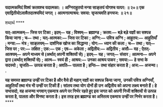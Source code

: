 **यदात्मकमिदं विश्वं क्रतवश्च यदात्मका: ।** **अग्निराहुतयो मन्त्रा साङ्लयं योगश्च यत्पर: ॥ २०॥** **एक एवाद्वितीयोऽसावैतदात्श्यमिदं जगत् ।** **आत्मनात्माश्रय: सवया: सृजत्यवति हन्त्यज: ॥ २१॥** 

शब्दार्थ **** 

**यत्-आत्मकम्—** **जिस पर टिका** **; इदम्—** **यह** **; विश्वम्—** **ब्रह्माण्ड** **; क्रतव:—** **बड़े बड़े यज्ञों का सश्पन्न किया जाना** **; च—** **तथा** **;** **यत्-आत्मका:—** **जिस पर टिका** **; अग्नि:—** **पवित्र अग्नि** **; आहुतय:—** **आहुतियाँ** **; मन्त्रा:—** **मंत्र** **; साङ्लयम्—** **दार्शनिक खोज का** **सिद्धान्त** **; योग:—** **ध्यान की कला** **; च—** **तथा** **; यत्—** **जिस पर** **; पर:—** **लक्षित** **; एक:—** **एक** **; एव—** **अकेला** **; अद्वितीय:—** **अद्वितीय** **; असौ—** **वह** **; ऐतत्-आत्श्यम्—** **अपने माध्यम से (अर्थात् अपनी शक्तियों से)** **; इदम्—** **यह** **; जगत्—** **संसार** **;** **आत्मना—** **अपने द्वारा (अर्थात् शक्तियों से)** **; आत्म—** **स्वयं ही** **; आश्रय:—** **उनका आश्रय पाकर** **; सवया:—** **हे सभा के सदस्यो** **;** **सृजति—** **उत्पन्न करता है** **; अवति—** **पालता है** **; हन्ति—** **तथा संहार करता है** **; अज:—** **अजन्मा।** **.** 

**यह समस्त ब्रह्माण्ड उन्हीं पर टिका है और वैसे ही महान् यज्ञों का सश्पन्न किया जाना,** **उनकी पवित्र अग्नियाँ, आहुतियाँ तथा मंत्र भी उन्हीं पर टिकी हैं। सांलय तथा योग दोनों ही उन** **अद्वितीय को अपना लक्ष्य बनाते हैं। हे सभासदो, वह अजन्मा भगवान् एकमात्र अपने पर निर्भर** **रहते हुए इस जगत को अपनी निजी शक्तियों से उत्पन्न करता है, पालता और विनष्ट करता है।** **इस तरह इस ब्रह्माण्ड का अस्तित्व एकमात्र उन्हीं पर निर्भर करता है।** **** 